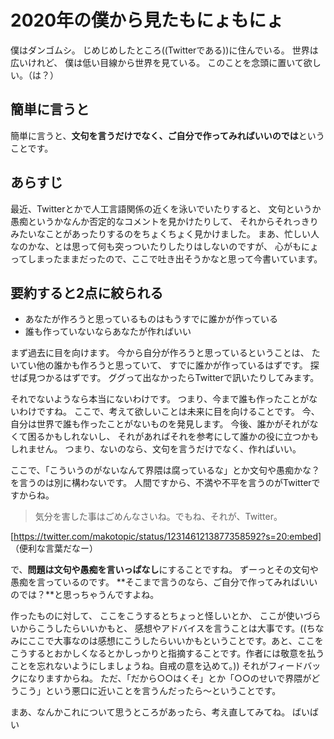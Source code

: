 # 2020年の僕から見たもにょもにょ

僕はダンゴムシ。
じめじめしたところ((Twitterである))に住んでいる。
世界は広いけれど、
僕は低い目線から世界を見ている。
このことを念頭に置いて欲しい。（は？）

## 簡単に言うと

簡単に言うと、**文句を言うだけでなく、ご自分で作ってみればいいのでは**ということです。

## あらすじ

最近、Twitterとかで人工言語関係の近くを泳いでいたりすると、
文句というか愚痴というかなんか否定的なコメントを見かけたりして、
それからそれっきりみたいなことがあったりするのをちょくちょく見かけました。
まあ、忙しい人なのかな、とは思って何も突っついたりしたりはしないのですが、
心がもにょってしまったままだったので、ここで吐き出そうかなと思って今書いています。

## 要約すると2点に絞られる

- あなたが作ろうと思っているものはもうすでに誰かが作っている
- 誰も作っていないならあなたが作ればいい

まず過去に目を向けます。
今から自分が作ろうと思っているということは、
たいてい他の誰かも作ろうと思っていて、
すでに誰かが作っているはずです。
探せば見つかるはずです。
ググって出なかったらTwitterで訊いたりしてみます。

それでないようなら本当にないわけです。
つまり、今まで誰も作ったことがないわけですね。
ここで、考えて欲しいことは未来に目を向けることです。
今、自分は世界で誰も作ったことがないものを発見します。
今後、誰かがそれがなくて困るかもしれないし、
それがあればそれを参考にして誰かの役に立つかもしれません。
つまり、ないのなら、文句を言うだけでなく、作ればいい。

ここで、「こういうのがないなんて界隈は腐っているな」とか文句や愚痴かな？を言うのは別に構わないです。
人間ですから、不満や不平を言うのがTwitterですからね。

> 気分を害した事はごめんなさいね。でもね、それが、Twitter。

[https://twitter.com/makotopic/status/1231461213877358592?s=20:embed]
（便利な言葉だなー）

で、**問題は文句や愚痴を言いっぱなし**にすることですね。
ずーっとその文句や愚痴を言っているのです。
**そこまで言うのなら、ご自分で作ってみればいいのでは？**と思っちゃうんですよね。

作ったものに対して、
ここをこうするとちょっと怪しいとか、
ここが使いづらいからこうしたらいいかもと、
感想やアドバイスを言うことは大事です。((ちなみにここで大事なのは感想にこうしたらいいかもということです。あと、ここをこうするとおかしくなるとかしっかりと指摘することです。作者には敬意を払うことを忘れないようにしましょうね。自戒の意を込めて。))
それがフィードバックになりますからね。
ただ、「だから○○はくそ」とか「○○のせいで界隈がどうこう」という悪口に近いことを言うんだったら～ということです。

まあ、なんかこれについて思うところがあったら、考え直してみてね。
ばいばい
